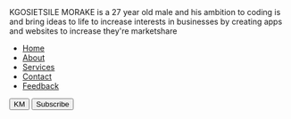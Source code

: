 <!DOCTYPE html>
<!-- kgosietsile Morake -->
<html lang="en" dir="ltr">
  <head>
    <meta charset="UTF-8">
    <meta name="viewport" content="width=device-width, initial-scale=1.0">
    KGOSIETSILE MORAKE is a 27 year old male and his ambition to coding is and bring ideas to life
to increase interests in businesses by creating apps and websites to increase they're marketshare </   title> 
    <link rel="stylesheet" href="style.css">
    <link rel="stylesheet" href=" "/>
   </head>
<body>
  <nav>
    <div class="menu">
      <div class="logo">
        <a href="#"></a>
      </div>
      <ul>
        <li><a href="#">Home</a></li>
        <li><a href="#">About</a></li>
        <li><a href="#">Services</a></li>
        <li><a href="#">Contact</a></li>
        <li><a href="#">Feedback</a></li>
      </ul>
    </div>
  </nav>
  <div class="img"></div>
  <div class="center">
    <div class="title"></div>
    <div class="sub_title"></div>
    <div class="btns">
      <button>KM</button>
      <button>Subscribe</button>
    </div>
  </div>
</body>
</html>